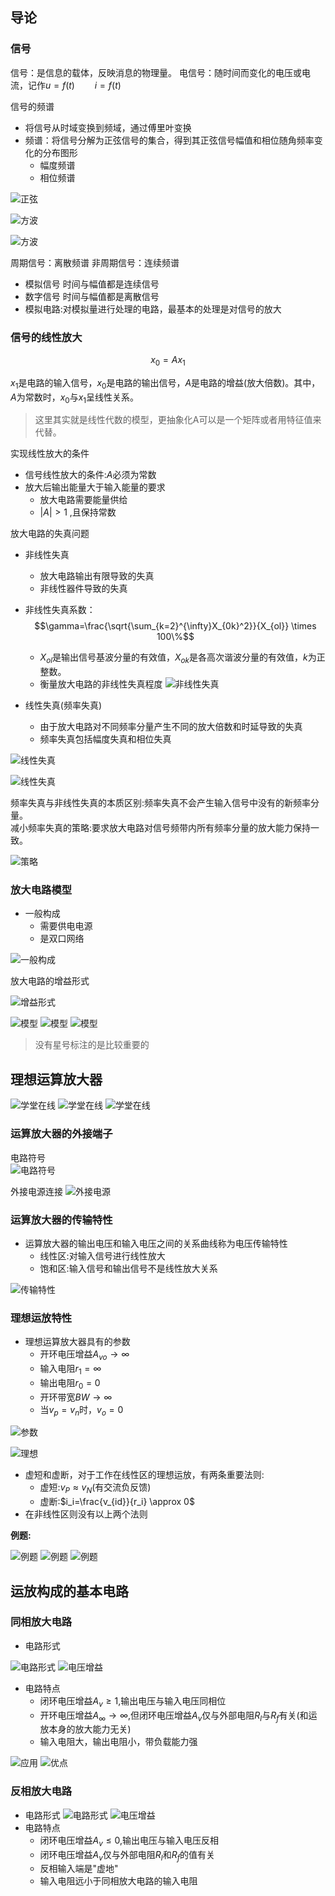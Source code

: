
## 导论 
### 信号  
信号：是信息的载体，反映消息的物理量。
电信号：随时间而变化的电压或电流，记作$u=f(t) \qquad i=f(t)$  

信号的频谱  
- 将信号从时域变换到频域，通过傅里叶变换
- 频谱：将信号分解为正弦信号的集合，得到其正弦信号幅值和相位随角频率变化的分布图形
    - 幅度频谱
    - 相位频谱

![正弦](https://pic4.zhimg.com/80/v2-efd684a2bd1ad611c97b4ac95d1dc94a.jpg)  

![方波](https://pic4.zhimg.com/80/v2-bad26938f4924b487777a4e94899ae7c.jpg)  

![方波](https://pic4.zhimg.com/80/v2-99b46efb45d09f3d52ea812c4a432fdf.jpg)

周期信号：离散频谱
非周期信号：连续频谱

- 模拟信号 时间与幅值都是连续信号
- 数字信号 时间与幅值都是离散信号
- 模拟电路:对模拟量进行处理的电路，最基本的处理是对信号的放大  



### 信号的线性放大

$$x_0=Ax_1$$  

$x_1$是电路的输入信号，$x_0$是电路的输出信号，$A$是电路的增益(放大倍数)。其中，$A$为常数时，$x_0$与$x_1$呈线性关系。

>这里其实就是线性代数的模型，更抽象化A可以是一个矩阵或者用特征值来代替。

实现线性放大的条件  

- 信号线性放大的条件:$A$必须为常数
- 放大后输出能量大于输入能量的要求
    - 放大电路需要能量供给
    - $|A| \gt 1$ ,且保持常数



放大电路的失真问题  

- 非线性失真
    - 放大电路输出有限导致的失真
    - 非线性器件导致的失真
- 非线性失真系数：$$\gamma=\frac{\sqrt{\sum_{k=2}^{\infty}X_{0k}^2}}{X_{ol}} \times 100\%$$
    - $X_{ol}$是输出信号基波分量的有效值，$X_{ok}$是各高次谐波分量的有效值，$k$为正整数。
    - 衡量放大电路的非线性失真程度
![非线性失真](https://pic4.zhimg.com/80/v2-5e3ed0b70a74dd4d6665c00e9edd54ea.jpg)

- 线性失真(频率失真)
    - 由于放大电路对不同频率分量产生不同的放大倍数和时延导致的失真
    - 频率失真包括幅度失真和相位失真

![线性失真](https://pic4.zhimg.com/80/v2-5da92be71631015d244b6abfce766e85.jpg)

![线性失真](https://pic4.zhimg.com/80/v2-4793c068c860ed97092a83f26d54fbcd.jpg)

频率失真与非线性失真的本质区别:频率失真不会产生输入信号中没有的新频率分量。  
减小频率失真的策略:要求放大电路对信号频带内所有频率分量的放大能力保持一致。  

![策略](https://pic4.zhimg.com/80/v2-fde1b4de397a5887d44dcde7641323ab.jpg)

### 放大电路模型  
- 一般构成
    - 需要供电电源
    - 是双口网络

![一般构成](https://pic4.zhimg.com/80/v2-d2029da6d8e0357666f033c17b307160.jpg)

放大电路的增益形式  

![增益形式](https://pic4.zhimg.com/80/v2-0bf28c4dd666a18c8ea5e2f7647ffecf.jpg)

![模型](https://pic4.zhimg.com/80/v2-302dc03cc117598015887d16f76693e3.jpg)
![模型](https://pic4.zhimg.com/80/v2-7dde68c8b3eb52c8ecfd135b3140d3f9.jpg)
![模型](https://pic4.zhimg.com/80/v2-20ff2502149c06ecdbe91c7cb193c471.jpg)
>没有星号标注的是比较重要的


## 理想运算放大器  

![学堂在线](https://pic4.zhimg.com/80/v2-697cd5c640332f81ac45cc57420216ff.jpg)
![学堂在线](https://pic4.zhimg.com/80/v2-2b1c5d8c4ca5099f496fcd95b7ba7919.jpg)
![学堂在线](https://pic4.zhimg.com/80/v2-f61d0cb4f0a50de5d9832d09869fa13e.jpg)

### 运算放大器的外接端子  
电路符号  
![电路符号](https://pic4.zhimg.com/80/v2-1ef8ab0cd88f6ad8ed9ac4817ab00d0f.jpg)

外接电源连接
![外接电源](https://pic4.zhimg.com/80/v2-f0fc964200b01cb5b55735fae30e7ba8.jpg)

### 运算放大器的传输特性  

- 运算放大器的输出电压和输入电压之间的关系曲线称为电压传输特性
    - 线性区:对输入信号进行线性放大
    - 饱和区:输入信号和输出信号不是线性放大关系

![传输特性](https://pic4.zhimg.com/80/v2-8c2b47cabeb18a8710635b5124299cbd.jpg)
### 理想运放特性  
- 理想运算放大器具有的参数
    - 开环电压增益$A_{vo} \rightarrow \infty$
    - 输入电阻$r_1=\infty$
    - 输出电阻$r_0=0$
    - 开环带宽$BW \rightarrow \infty$
    - 当$v_p=v_n$时，$v_o=0$

![参数](https://pic4.zhimg.com/80/v2-d8076d8d2bba0e3340f060701d6aa600.jpg)

![理想](https://pic4.zhimg.com/80/v2-cfc316074d722aa4fa0a09476978cfe8.jpg)
- 虚短和虚断，对于工作在线性区的理想运放，有两条重要法则:
    - 虚短:$v_P \approx v_N$(有交流负反馈)
    - 虚断:$i_i=\frac{v_{id}}{r_i} \approx 0$  
- 在非线性区则没有以上两个法则  



__例题:__  

![例题](https://pic4.zhimg.com/80/v2-c61f86a222c192d353598bed6672dfb5.jpg)
![例题](https://pic4.zhimg.com/80/v2-d3d6081cb57f15ceb60eb50e869c4091.jpg)
![例题](https://pic4.zhimg.com/80/v2-22e023bf174dcec48bf105ef50e85d61.jpg)

## 运放构成的基本电路

### 同相放大电路  
- 电路形式  

![电路形式](https://pic4.zhimg.com/80/v2-ef5496f963e590012fed95f7f2180e0f.jpg)
![电压增益](https://pic4.zhimg.com/80/v2-4235562888154e1544d08daa62fcac5b.jpg)
- 电路特点
    - 闭环电压增益$A_v \ge 1$,输出电压与输入电压同相位
    - 开环电压增益$A_{\infty} \rightarrow \infty$,但闭环电压增益$A_v$仅与外部电阻$R_l$与$R_f$有关(和运放本身的放大能力无关)
    - 输入电阻大，输出电阻小，带负载能力强



![应用](https://pic4.zhimg.com/80/v2-e2d601cbd937059a6098b40bcbaa25fd.jpg)
![优点](https://pic4.zhimg.com/80/v2-7d42c9f0db2cfaeecba152d2dc412188.jpg)

### 反相放大电路  
- 电路形式
![电路形式](https://pic4.zhimg.com/80/v2-5024918d30095f33f7b3effe0ab74111.jpg)
![电压增益](https://pic4.zhimg.com/80/v2-c4a9b6e47b043c23ace109b05a9ed30b.jpg)
- 电路特点
    - 闭环电压增益$A_v \le 0$,输出电压与输入电压反相
    - 闭环电压增益$A_v$仅与外部电阻$R_l$和$R_f$的值有关
    - 反相输入端是"虚地"
    - 输入电阻远小于同相放大电路的输入电阻



 